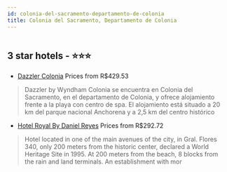 ```yaml
---
id: colonia-del-sacramento-departamento-de-colonia
title: Colonia del Sacramento, Departamento de Colonia
---
```


<center><img src="https://novo-hu.s3.amazonaws.com/reservas/ota/prod/hotel/527558/dazzler-colonia-001_20190403132153.jpg" alt="" /></center>


##  3 star hotels - ⭐️⭐️⭐️

-    [Dazzler Colonia](https://us.hurb.com/hotels/colonia-del-sacramento/dazzler-colonia-OMN-7560?cmp=18055) Prices from R$429.53
   >  Dazzler by Wyndham Colonia se encuentra en Colonia del Sacramento, en el departamento de Colonia, y ofrece alojamiento frente a la playa con centro de spa. El alojamiento está situado a 20 km del parque nacional Anchorena y a 2,5 km del centro histórico 
-    [Hotel Royal By Daniel Reyes](https://us.hurb.com/hotels/colonia-del-sacramento/hotel-royal-by-daniel-reyes-OMN-7499?cmp=18055) Prices from R$292.72
   > Hotel located in one of the main avenues of the city, in Gral. Flores 340, only 200 meters from the historic center, declared a World Heritage Site in 1995. At 200 meters from the beach, 8 blocks from the rain and land terminals. An establishment with mor
